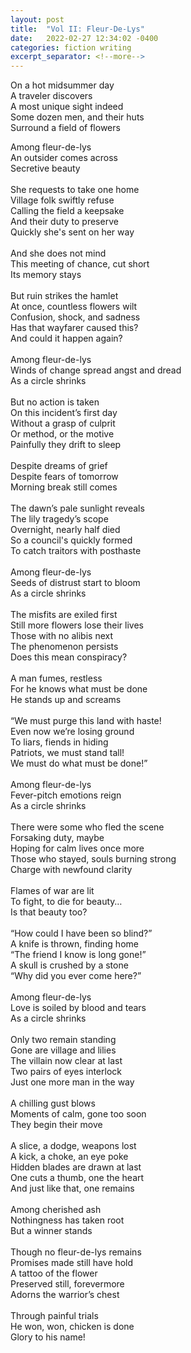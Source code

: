 ```yaml
---
layout: post
title:  "Vol II: Fleur-De-Lys"
date:   2022-02-27 12:34:02 -0400
categories: fiction writing
excerpt_separator: <!--more-->
---
```


On a hot midsummer day<br>
A traveler discovers<br>
A most unique sight indeed<br>
Some dozen men, and their huts<br>
Surround a field of flowers<br>

<!--more-->

Among fleur-de-lys<br>
An outsider comes across<br>
Secretive beauty<br>
<br>
She requests to take one home<br>
Village folk swiftly refuse<br>
Calling the field a keepsake<br>
And their duty to preserve<br>
Quickly she's sent on her way<br>
<br>
And she does not mind<br>
This meeting of chance, cut short<br>
Its memory stays<br>
<br>
But ruin strikes the hamlet<br>
At once, countless flowers wilt<br>
Confusion, shock, and sadness<br>
Has that wayfarer caused this?<br>
And could it happen again?<br>
<br>
Among fleur-de-lys<br>
Winds of change spread angst and dread<br>
As a circle shrinks<br>
<br>
But no action is taken<br>
On this incident’s first day<br>
Without a grasp of culprit<br>
Or method, or the motive<br>
Painfully they drift to sleep<br>
<br>
Despite dreams of grief<br>
Despite fears of tomorrow<br>
Morning break still comes<br>
<br>
The dawn’s pale sunlight reveals<br>
The lily tragedy’s scope<br>
Overnight, nearly half died<br>
So a council's quickly formed<br>
To catch traitors with posthaste<br>
<br>
Among fleur-de-lys<br>
Seeds of distrust start to bloom<br>
As a circle shrinks<br>
<br>
The misfits are exiled first<br>
Still more flowers lose their lives<br>
Those with no alibis next<br>
The phenomenon persists<br>
Does this mean conspiracy?<br>
<br>
A man fumes, restless<br>
For he knows what must be done<br>
He stands up and screams<br>
<br>
“We must purge this land with haste!<br>
Even now we’re losing ground<br>
To liars, fiends in hiding<br>
Patriots, we must stand tall!<br>
We must do what must be done!”<br>
<br>
Among fleur-de-lys<br>
Fever-pitch emotions reign<br>
As a circle shrinks<br>
<br>
There were some who fled the scene<br>
Forsaking duty, maybe<br>
Hoping for calm lives once more<br>
Those who stayed, souls burning strong<br>
Charge with newfound clarity<br>
<br>
Flames of war are lit<br>
To fight, to die for beauty…<br>
Is that beauty too?<br>
<br>
“How could I have been so blind?”<br>
A knife is thrown, finding home<br>
“The friend I know is long gone!”<br>
A skull is crushed by a stone<br>
“Why did you ever come here?”<br>
<br>
Among fleur-de-lys<br>
Love is soiled by blood and tears<br>
As a circle shrinks<br>
<br>
Only two remain standing<br>
Gone are village and lilies<br>
The villain now clear at last<br>
Two pairs of eyes interlock<br>
Just one more man in the way<br>
<br>
A chilling gust blows<br>
Moments of calm, gone too soon<br>
They begin their move<br>
<br>
A slice, a dodge, weapons lost<br>
A kick, a choke, an eye poke<br>
Hidden blades are drawn at last<br>
One cuts a thumb, one the heart<br>
And just like that, one remains<br>
<br>
Among cherished ash<br>
Nothingness has taken root<br>
But a winner stands<br>
<br>
Though no fleur-de-lys remains<br>
Promises made still have hold<br>
A tattoo of the flower<br>
Preserved still, forevermore<br>
Adorns the warrior’s chest<br>
<br>
Through painful trials<br>
He won, won, chicken is done<br>
Glory to his name!